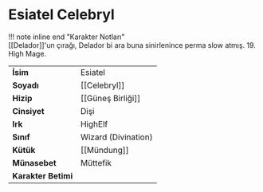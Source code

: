 # Esiatel Celebryl  
!!! note inline end "Karakter Notları"  
	[[Delador]]'un çırağı, Delador bi ara buna sinirlenince perma slow atmış. 19. High Mage.     
  
|  |  |  
|---|---|  
| **İsim** | Esiatel |  
| **Soyadı** | [[Celebryl]] |  
| **Hizip** | [[Güneş Birliği]] |  
| **Cinsiyet** | Dişi |  
| **Irk** | HighElf |  
| **Sınıf** | Wizard (Divination) |  
| **Kütük** | [[Mündung]] |  
| **Münasebet** | Müttefik |  
| **Karakter Betimi** |  |  
  
  
